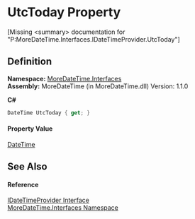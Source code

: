 # UtcToday Property


\[Missing &lt;summary&gt; documentation for "P:MoreDateTime.Interfaces.IDateTimeProvider.UtcToday"\]



## Definition
**Namespace:** <a href="ef345705-d0d8-5472-d7be-04b87d131a0e">MoreDateTime.Interfaces</a>  
**Assembly:** MoreDateTime (in MoreDateTime.dll) Version: 1.1.0

**C#**
``` C#
DateTime UtcToday { get; }
```



#### Property Value
<a href="https://learn.microsoft.com/dotnet/api/system.datetime" target="_blank" rel="noopener noreferrer">DateTime</a>

## See Also


#### Reference
<a href="16c40ca5-4bdf-18a4-8467-57009bcc2401">IDateTimeProvider Interface</a>  
<a href="ef345705-d0d8-5472-d7be-04b87d131a0e">MoreDateTime.Interfaces Namespace</a>  
